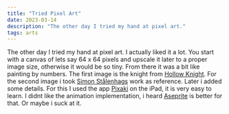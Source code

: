 ```yaml
---
title: "Tried Pixel Art"
date: 2023-03-14
description: "The other day I tried my hand at pixel art."
tags: arts
---
```


The other day I tried my hand at pixel art. I actually liked it a lot. You start with a canvas of lets say 64 x 64 pixels and upscale it later to a proper image size, otherwise it would be so tiny. From there it was a bit like painting by numbers. The first image is the knight from [Hollow Knight](https://www.hollowknight.com/). For the second image i took [Simon Stålenhags](https://simonstalenhag.se/) work as reference. Later i added some details. For this I used the app [Pixaki](https://pixaki.com/) on the iPad, it is very easy to learn. I didnt like the animation implementation, i heard [Aseprite](https://www.aseprite.org/) is better for that. Or maybe i suck at it. 
